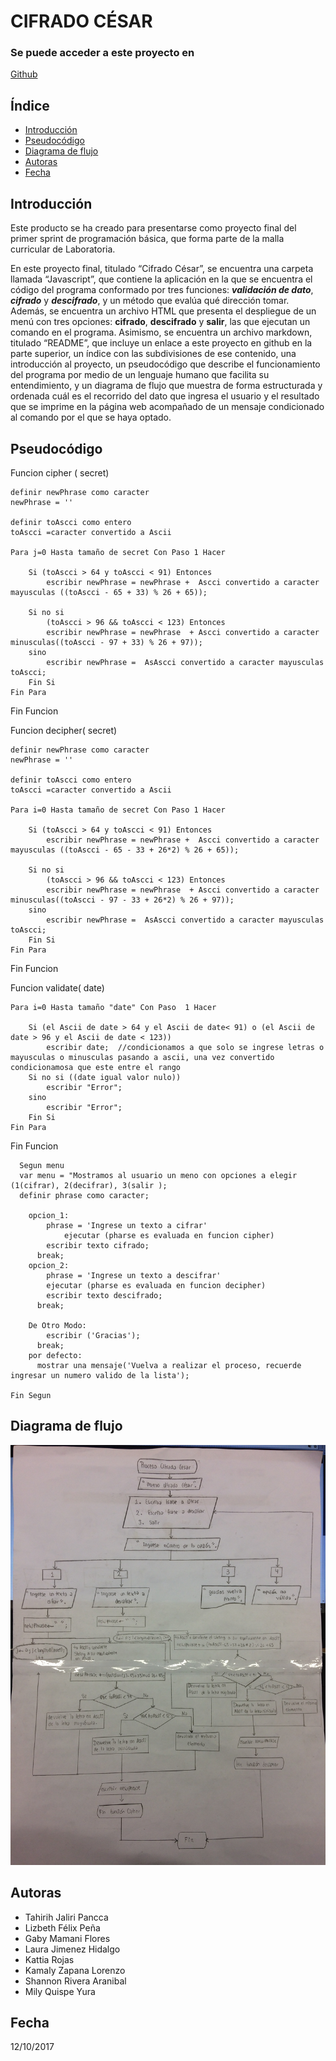 CIFRADO CÉSAR
=============

### Se puede acceder a este proyecto en
[Github](https://github.com/Tayrih/cifrado_cesar_power_code "Github")

Índice
------
* [Introducción](#cabecera1)
* [Pseudocódigo](#cabecera2)
* [Diagrama de flujo](#cabecera3)
* [Autoras](#cabecera4)
* [Fecha](#cabecera5)

Introducción
-------------------
Este producto se ha creado para presentarse como proyecto final del primer sprint de programación básica, que forma parte de la malla curricular de Laboratoria.

En este proyecto final, titulado “Cifrado César”, se encuentra una carpeta llamada “Javascript”, que contiene la aplicación en la que se encuentra el código del programa conformado por tres funciones: ***validación de dato***, ***cifrado*** y ***descifrado***, y un método que evalúa qué dirección tomar. Además, se encuentra un archivo HTML que presenta el despliegue de un menú con tres opciones: **cifrado**, **descifrado** y **salir**, las que ejecutan un comando en el programa. Asimismo, se encuentra un archivo markdown, titulado “README”, que incluye un enlace a este proyecto en github en la parte superior, un índice con las subdivisiones de ese contenido, una introducción al proyecto, un pseudocódigo que describe el funcionamiento del programa por medio de un lenguaje humano que facilita su entendimiento, y un diagrama de flujo que muestra de forma estructurada y ordenada cuál es el recorrido del dato que ingresa el usuario y el resultado que se imprime en la página web acompañado de un mensaje condicionado al comando por el que se haya optado.

Pseudocódigo
------------  
Funcion  cipher ( secret)
	
	definir newPhrase como caracter
	newPhrase = ''

	definir toAscci como entero
	toAscci =caracter convertido a Ascii

	Para j=0 Hasta tamaño de secret Con Paso 1 Hacer
				
		Si (toAscci > 64 y toAscci < 91) Entonces
			escribir newPhrase = newPhrase +  Ascci convertido a caracter mayusculas ((toAscci - 65 + 33) % 26 + 65));
	
		Si no si 
			(toAscci > 96 && toAscci < 123) Entonces 
			escribir newPhrase = newPhrase  + Ascci convertido a caracter minusculas((toAscci - 97 + 33) % 26 + 97));
		sino   
			escribir newPhrase =  AsAscci convertido a caracter mayusculas toAscci;
		Fin Si
	Fin Para
	
Fin Funcion




Funcion  decipher( secret)
	
	definir newPhrase como caracter
	newPhrase = ''

	definir toAscci como entero
	toAscci =caracter convertido a Ascii

	Para i=0 Hasta tamaño de secret Con Paso 1 Hacer
				
		Si (toAscci > 64 y toAscci < 91) Entonces
			escribir newPhrase = newPhrase +  Ascci convertido a caracter mayusculas ((toAscci - 65 - 33 + 26*2) % 26 + 65));
	
		Si no si 
			(toAscci > 96 && toAscci < 123) Entonces 
			escribir newPhrase = newPhrase  + Ascci convertido a caracter minusculas((toAscci - 97 - 33 + 26*2) % 26 + 97));
		sino   
			escribir newPhrase =  AsAscci convertido a caracter mayusculas toAscci;
		Fin Si
	Fin Para
	
Fin Funcion





Funcion  validate( date)
	
	
	Para i=0 Hasta tamaño "date" Con Paso  1 Hacer
				
		Si (el Ascii de date > 64 y el Ascii de date< 91) o (el Ascii de date > 96 y el Ascii de date < 123))
			escribir date;  //condicionamos a que solo se ingrese letras o mayusculas o minusculas pasando a ascii, una vez convertido condicionamosa que este entre el rango
		Si no si ((date igual valor nulo))
			escribir "Error";
		sino 
			escribir "Error";
		Fin Si
	Fin Para
	
Fin Funcion


~~~
  Segun menu
  var menu = "Mostramos al usuario un meno con opciones a elegir (1(cifrar), 2(decifrar), 3(salir );
  definir phrase como caracter;
	
	opcion_1:
		phrase = 'Ingrese un texto a cifrar'
      		ejecutar (pharse es evaluada en funcion cipher)
		escribir texto cifrado;
      break;
	opcion_2:
		phrase = 'Ingrese un texto a descifrar'
		ejecutar (pharse es evaluada en funcion decipher)
		escribir texto descifrado;
      break;
	
	De Otro Modo:
		escribir ('Gracias');
      break;
    por defecto:
      mostrar una mensaje('Vuelva a realizar el proceso, recuerde ingresar un numero valido de la lista');
      
Fin Segun
~~~

Diagrama de flujo
-----------------
![Ingreso de datos](assets/docs/img1.jpg "Ingreso de datos")

Autoras
------
* Tahirih Jaliri Pancca
* Lizbeth Félix Peña
* Gaby Mamani Flores
* Laura Jimenez Hidalgo
* Kattia Rojas
* Kamaly Zapana Lorenzo
* Shannon Rivera Aranibal
* Mily Quispe Yura

Fecha
-----
12/10/2017
